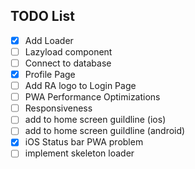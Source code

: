 ## TODO List
- [x] Add Loader
- [ ] Lazyload component
- [ ] Connect to database
- [x] Profile Page
- [ ] Add RA logo to Login Page
- [ ] PWA Performance Optimizations
- [ ] Responsiveness
- [ ] add to home screen guildline (ios)
- [ ] add to home screen guildline (android)
- [x] iOS Status bar PWA problem
- [ ] implement skeleton loader
